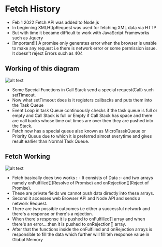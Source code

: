 # Fetch History

- Feb 1 2022 Fetch API was added to Node.js
- In beginning XMLHttpRequest was used for fetching XML data via HTTP 
- But with time it became difficult to work with JavaScript Frameworks such as Jquery 
- [Important!!] A promise only generates error when the browser is unable to make any request i.e there is network error or some permission issue. It doesn't reject Errors such as 404

## Working of this diagram

![alt text](<Screenshot 2024-08-08 at 10.49.07 PM.png>)

- Some Special Functions in Call Stack send a special request(Call) such setTimeout.
- Now what setTimeout does is it registers callbacks and puts them into the Task Queue
- Event Loop in task Queue continuously checks if the task queue is full or empty and Call Stack is full or Empty if Call Stack has space and there are call backs whose time out times are over then they are pushed into the Stack.
- Fetch now has a special queue also known as MicroTasskQueue or Priority Queue due to which it is preferred almost everytime and gives result earlier than Normal Task Queue.

## Fetch Working

![alt text](<Screenshot 2024-08-09 at 12.04.12 AM.png>)

- Fetch basically does two works : - It consists of Data :- and two arrays namely onFulfilled[](Resolve of Promise) and onRejection[](Reject of Promise).
- These are private fields we cannot push data directly into these arrays.
- Second it accesses web Browser API and Node API and sends a network Request.
- There are two possible outcomes i.e either a successful network and there's a response or there's a rejection.
- When there's response it is pushed to onFulfilled[] array and when there's an error....then it is pushed to onRejection[] array.
- After that the functions inside the onFulfilled and onRejection arrays is responsible to fill the data which further will fill teh response value in Global Memory
